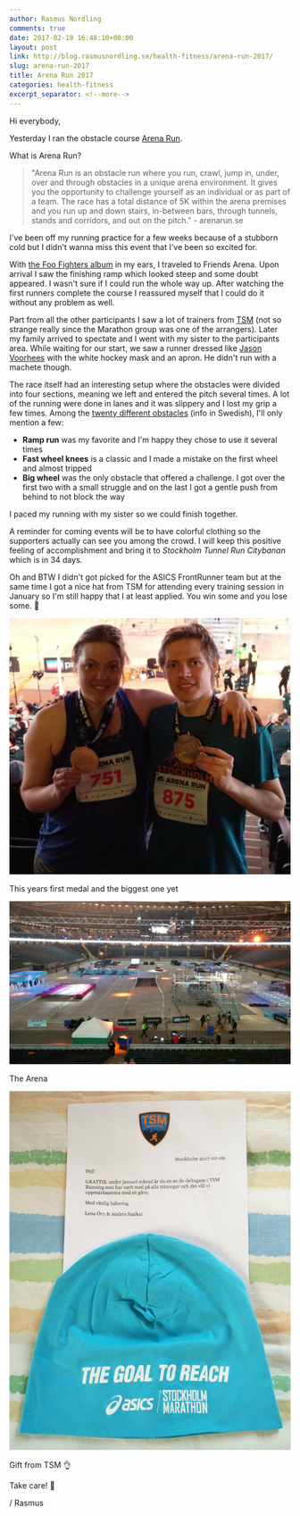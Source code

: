 ```yaml
---
author: Rasmus Nordling
comments: true
date: 2017-02-19 16:48:10+00:00
layout: post
link: http://blog.rasmusnordling.se/health-fitness/arena-run-2017/
slug: arena-run-2017
title: Arena Run 2017
categories: health-fitness
excerpt_separator: <!--more-->
---
```


Hi everybody,

Yesterday I ran the obstacle course [Arena Run](https://arenarun.se/about-arena-run).

What is Arena Run?

>"Arena Run is an obstacle run where you run, crawl, jump in, under, over and through obstacles in a unique arena environment. It gives you the opportunity to challenge yourself as an individual or as part of a team.
The race has a total distance of 5K within the arena premises and you run up and down stairs, in-between bars, through tunnels, stands and corridors, and out on the pitch." - arenarun.se<!--more-->

I've been off my running practice for a few weeks because of a stubborn cold but I didn't wanna miss this event that I've been so excited for.

With [the Foo Fighters album](https://en.wikipedia.org/wiki/Foo_Fighters_(album)) in my ears, I traveled to Friends Arena. Upon arrival I saw the finishing ramp which looked steep and some doubt appeared. I wasn't sure if I could run the whole way up. After watching the first runners complete the course I reassured myself that I could do it without any problem as well.

Part from all the other participants I saw a lot of trainers from [TSM](https://tsmrunning.se) (not so strange really since the Marathon group was one of the arrangers).
Later my family arrived to spectate and I went with my sister to the participants area.
While waiting for our start, we saw a runner dressed like [Jason Voorhees](http://fridaythe13th.wikia.com/wiki/Jason_Voorhees) with the white hockey mask and an apron. He didn't run with a machete though.

The race itself had an interesting setup where the obstacles were divided into four sections, meaning we left and entered the pitch several times. A lot of the running were done in lanes and it was slippery and I lost my grip a few times.
Among the [twenty different obstacles](https://arenarun.se/banan) (info in Swedish), I'll only mention a few:

- **Ramp run** was my favorite and I'm happy they chose to use it several times
- **Fast wheel knees** is a classic and I made a mistake on the first wheel and almost tripped
- **Big wheel** was the only obstacle that offered a challenge. I got over the first two with a small struggle and on the last I got a gentle push from behind to not block the way

I paced my running with my sister so we could finish together.

A reminder for coming events will be to have colorful clothing so the supporters actually can see you among the crowd.
I will keep this positive feeling of accomplishment and bring it to _Stockholm Tunnel Run Citybanan_ which is in 34 days.

Oh and BTW I didn't got picked for the ASICS FrontRunner team but at the same time I got a nice hat from TSM for attending every training session in January so I'm still happy that I at least applied. You win some and you lose some. 🙂

[![siblings-with-medals](/assets/images/siblings-with-medals.jpg)](/assets/images/siblings-with-medals.jpg)

This years first medal and the biggest one yet

[![arena](/assets/images/arena-run.jpg)](/assets/images/arena-run.jpg)

The Arena

[![Gift from TSM](/assets/images/gift-from-tsm.jpg)](/assets/images/gift-from-tsm.jpg)

Gift from TSM 👌

Take care! 🙂

/ Rasmus